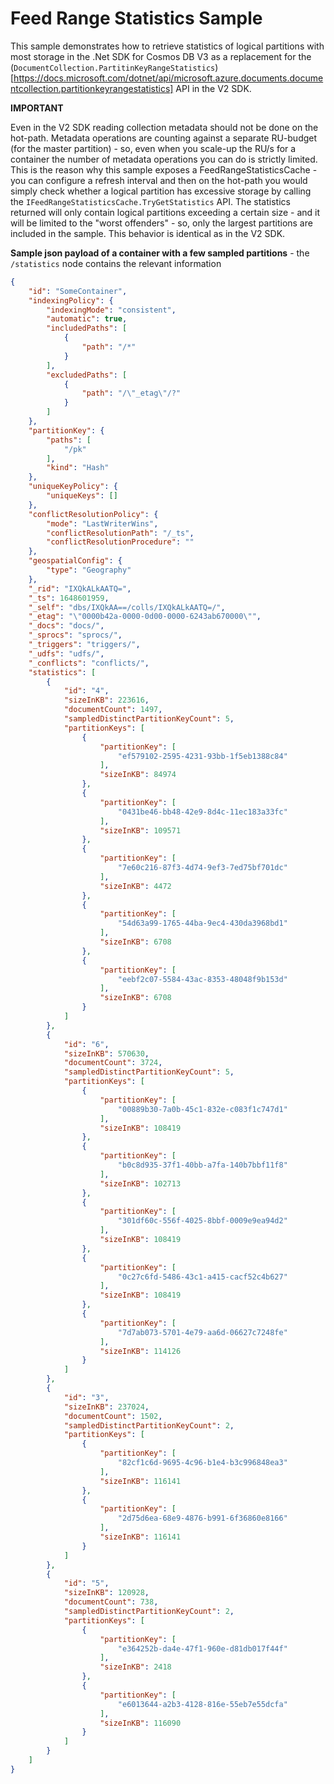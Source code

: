 # Feed Range Statistics Sample
This sample demonstrates how to retrieve statistics of logical partitions with most storage in the .Net SDK for Cosmos DB V3 as a replacement for the (`DocumentCollection.PartitinKeyRangeStatistics`)[https://docs.microsoft.com/dotnet/api/microsoft.azure.documents.documentcollection.partitionkeyrangestatistics] API in the V2 SDK.

**IMPORTANT**

Even in the V2 SDK reading collection metadata should not be done on the hot-path. Metadata operations are counting against a separate RU-budget (for the master partition) - so, even when you scale-up the RU/s for a container the number of metadata operations you can do is strictly limited. This is the reason why this sample exposes a FeedRangeStatisticsCache - you can configure a refresh interval and then on the hot-path you would simply check whether a logical partition has excessive storage by calling the `IFeedRangeStatisticsCache.TryGetStatistics` API. The statistics returned will only contain logical partitions exceeding a certain size - and it will be limited to the "worst offenders" - so, only the largest partitions are included in the sample. This behavior is identical as in the V2 SDK.



**Sample json payload of a container with a few sampled partitions** - the `/statistics` node contains the relevant information

```json
{
    "id": "SomeContainer",
    "indexingPolicy": {
        "indexingMode": "consistent",
        "automatic": true,
        "includedPaths": [
            {
                "path": "/*"
            }
        ],
        "excludedPaths": [
            {
                "path": "/\"_etag\"/?"
            }
        ]
    },
    "partitionKey": {
        "paths": [
            "/pk"
        ],
        "kind": "Hash"
    },
    "uniqueKeyPolicy": {
        "uniqueKeys": []
    },
    "conflictResolutionPolicy": {
        "mode": "LastWriterWins",
        "conflictResolutionPath": "/_ts",
        "conflictResolutionProcedure": ""
    },
    "geospatialConfig": {
        "type": "Geography"
    },
    "_rid": "IXQkALkAATQ=",
    "_ts": 1648601959,
    "_self": "dbs/IXQkAA==/colls/IXQkALkAATQ=/",
    "_etag": "\"0000b42a-0000-0d00-0000-6243ab670000\"",
    "_docs": "docs/",
    "_sprocs": "sprocs/",
    "_triggers": "triggers/",
    "_udfs": "udfs/",
    "_conflicts": "conflicts/",
    "statistics": [
        {
            "id": "4",
            "sizeInKB": 223616,
            "documentCount": 1497,
            "sampledDistinctPartitionKeyCount": 5,
            "partitionKeys": [
                {
                    "partitionKey": [
                        "ef579102-2595-4231-93bb-1f5eb1388c84"
                    ],
                    "sizeInKB": 84974
                },
                {
                    "partitionKey": [
                        "0431be46-bb48-42e9-8d4c-11ec183a33fc"
                    ],
                    "sizeInKB": 109571
                },
                {
                    "partitionKey": [
                        "7e60c216-87f3-4d74-9ef3-7ed75bf701dc"
                    ],
                    "sizeInKB": 4472
                },
                {
                    "partitionKey": [
                        "54d63a99-1765-44ba-9ec4-430da3968bd1"
                    ],
                    "sizeInKB": 6708
                },
                {
                    "partitionKey": [
                        "eebf2c07-5584-43ac-8353-48048f9b153d"
                    ],
                    "sizeInKB": 6708
                }
            ]
        },
        {
            "id": "6",
            "sizeInKB": 570630,
            "documentCount": 3724,
            "sampledDistinctPartitionKeyCount": 5,
            "partitionKeys": [
                {
                    "partitionKey": [
                        "00889b30-7a0b-45c1-832e-c083f1c747d1"
                    ],
                    "sizeInKB": 108419
                },
                {
                    "partitionKey": [
                        "b0c8d935-37f1-40bb-a7fa-140b7bbf11f8"
                    ],
                    "sizeInKB": 102713
                },
                {
                    "partitionKey": [
                        "301df60c-556f-4025-8bbf-0009e9ea94d2"
                    ],
                    "sizeInKB": 108419
                },
                {
                    "partitionKey": [
                        "0c27c6fd-5486-43c1-a415-cacf52c4b627"
                    ],
                    "sizeInKB": 108419
                },
                {
                    "partitionKey": [
                        "7d7ab073-5701-4e79-aa6d-06627c7248fe"
                    ],
                    "sizeInKB": 114126
                }
            ]
        },
        {
            "id": "3",
            "sizeInKB": 237024,
            "documentCount": 1502,
            "sampledDistinctPartitionKeyCount": 2,
            "partitionKeys": [
                {
                    "partitionKey": [
                        "82cf1c6d-9695-4c96-b1e4-b3c996848ea3"
                    ],
                    "sizeInKB": 116141
                },
                {
                    "partitionKey": [
                        "2d75d6ea-68e9-4876-b991-6f36860e8166"
                    ],
                    "sizeInKB": 116141
                }
            ]
        },
        {
            "id": "5",
            "sizeInKB": 120928,
            "documentCount": 738,
            "sampledDistinctPartitionKeyCount": 2,
            "partitionKeys": [
                {
                    "partitionKey": [
                        "e364252b-da4e-47f1-960e-d81db017f44f"
                    ],
                    "sizeInKB": 2418
                },
                {
                    "partitionKey": [
                        "e6013644-a2b3-4128-816e-55eb7e55dcfa"
                    ],
                    "sizeInKB": 116090
                }
            ]
        }
    ]
}
```



